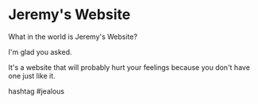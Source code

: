 # Jeremy's Website

What in the world is Jeremy's Website?

I'm glad you asked. 

It's a website that will probably hurt your feelings because you don't have one just like it.

hashtag #jealous
